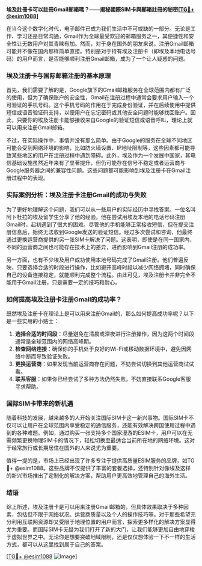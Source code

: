 **埃及註冊卡可以註冊Gmail郵箱嗎？——揭秘國際SIM卡與郵箱註冊的秘密[[TG💪+ @esim1088](https://t.me/s/esim1088)]**

在当今这个数字化时代，电子邮件已成为我们生活中不可或缺的一部分。无论是工作、学习还是日常沟通，Gmail作为全球最受欢迎的邮箱服务之一，其便捷性和安全性让无数用户对其青睐有加。然而，对于身在国外的朋友来说，注册Gmail邮箱可能并不像在国内那样简单直接。特别是对于持有埃及注册卡（即埃及本地电话号码）的用户而言，是否能够顺利注册Gmail邮箱，成为了一个让人疑惑的问题。

### 埃及注册卡与国际邮箱注册的基本原理

首先，我们需要了解的是，Google旗下的Gmail邮箱服务在全球范围内都有广泛的使用，但为了确保账户的安全性，Gmail在注册过程中通常会要求用户输入一个可验证的手机号码。这个手机号码的作用在于完成身份验证，并在后续使用中提供短信或语音验证码支持，以便用户在忘记密码或其他安全问题时能够找回账户。因此，只要你的埃及注册卡能够接收来自Google的验证短信或语音呼叫，理论上就可以用来注册Gmail邮箱。

不过，在实际操作中，事情并没有那么简单。由于Google的服务在全球不同地区可能会受到网络环境的影响，比如防火墙设置、IP地址限制等，这些因素都可能导致某些地区的用户在注册过程中遇到障碍。此外，埃及作为一个发展中国家，其电信基础设施虽然近年来有了显著提升，但仍可能存在信号不稳定或者运营商与Google服务器之间的兼容性问题。这些问题都可能影响到埃及注册卡在Gmail注册过程中的表现。

### 实际案例分析：埃及注册卡注册Gmail的成功与失败

为了更好地理解这个问题，我们可以从一些用户的实际经历中寻找答案。一位名叫阿卜杜拉的埃及留学生分享了他的经验。他在尝试用埃及本地的电话号码注册Gmail时，起初遇到了很大的困难。尽管他的手机能够正常接收短信，但在提交注册信息后，始终无法收到Google发送的验证短信。经过多次尝试和咨询，他最终通过更换运营商提供的另一张SIM卡解决了问题。这表明，即使是在同一国家内，不同的运营商之间也可能存在技术上的差异，进而影响到Gmail注册的成功率。

另一方面，也有不少埃及用户成功使用本地号码完成了Gmail注册。他们普遍反映，只要选择合适的时段进行操作，比如避开高峰时段以减少网络拥堵，同时确保自己的设备连接稳定，就能顺利完成整个流程。由此可见，埃及注册卡并非完全不能用于Gmail注册，只是需要一定的技巧和耐心。

### 如何提高埃及注册卡注册Gmail的成功率？

既然埃及注册卡在理论上是可以用来注册Gmail的，那么如何提高成功率呢？以下是一些实用的小贴士：

1. **选择合适的时间段**：尽量避免在清晨或深夜进行注册操作，因为这两个时间段通常是全球范围内的网络高峰期。
2. **检查网络连接**：确保你的手机处于良好的Wi-Fi或移动数据环境中，避免因网络中断而导致验证失败。
3. **更换运营商**：如果发现当前运营商存在问题，不妨尝试切换到其他运营商试试看。
4. **联系客服**：如果你已经尝试了多种方法仍然失败，不妨直接联系Google客服寻求帮助。

### 国际SIM卡带来的新机遇

随着科技的发展，越来越多的人开始关注国际SIM卡这一新兴事物。国际SIM卡不仅可以让用户在全球范围内享受稳定的通信服务，还能有效解决跨国使用过程中遇到的各种难题。例如，通过购买一张支持多个国家漫游的ESIM卡，用户可以在无需频繁更换物理SIM卡的情况下，轻松切换至最适合当前所在地的网络环境。这对于经常旅行或长期居住在国外的人来说尤为重要。

值得一提的是，市场上已经出现了许多专注于提供高质量ESIM服务的品牌，如TG💪+ @esim1088。这些品牌不仅提供了丰富的套餐选择，还特别针对像埃及这样的新兴市场推出了定制化的解决方案，帮助用户更高效地管理自己的海外生活。

### 结语

综上所述，埃及注册卡是可以用来注册Gmail邮箱的，但具体效果取决于多种因素，包括但不限于网络状况、运营商质量以及个人的操作技巧等。对于那些希望充分利用互联网资源却又受限于地理位置的用户而言，探索更多样化的解决方案显得尤为重要。而国际SIM卡无疑为我们打开了新的大门，让我们能够更加自由地穿梭于虚拟世界之中。无论你是想要突破地域限制，还是仅仅想体验一下不一样的生活方式，都可以从这里找到属于自己的答案。

[[TG💪+ @esim1088](https://t.me/s/esim1088) ![Image](https://i.postimg.cc/4NQfJmqS/Snipaste-2025-05-13-00-14-12.png)]